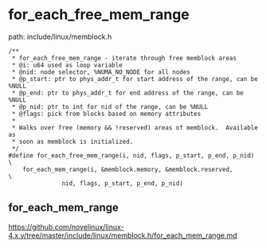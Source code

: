 for_each_free_mem_range
========================================

path: include/linux/memblock.h
```
/**
 * for_each_free_mem_range - iterate through free memblock areas
 * @i: u64 used as loop variable
 * @nid: node selector, %NUMA_NO_NODE for all nodes
 * @p_start: ptr to phys_addr_t for start address of the range, can be %NULL
 * @p_end: ptr to phys_addr_t for end address of the range, can be %NULL
 * @p_nid: ptr to int for nid of the range, can be %NULL
 * @flags: pick from blocks based on memory attributes
 *
 * Walks over free (memory && !reserved) areas of memblock.  Available as
 * soon as memblock is initialized.
 */
#define for_each_free_mem_range(i, nid, flags, p_start, p_end, p_nid)    \
    for_each_mem_range(i, &memblock.memory, &memblock.reserved,          \
               nid, flags, p_start, p_end, p_nid)
```

for_each_mem_range
----------------------------------------

https://github.com/novelinux/linux-4.x.y/tree/master/include/linux/memblock.h/for_each_mem_range.md